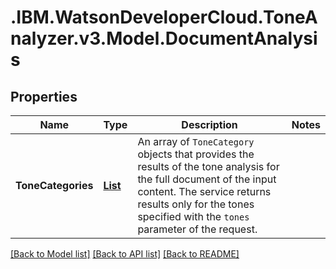 # .IBM.WatsonDeveloperCloud.ToneAnalyzer.v3.Model.DocumentAnalysis
## Properties

Name | Type | Description | Notes
------------ | ------------- | ------------- | -------------
**ToneCategories** | [**List<ToneCategory>**](ToneCategory.md) | An array of `ToneCategory` objects that provides the results of the tone analysis for the full document of the input content. The service returns results only for the tones specified with the `tones` parameter of the request. | 

[[Back to Model list]](../README.md#documentation-for-models) [[Back to API list]](../README.md#documentation-for-api-endpoints) [[Back to README]](../README.md)

